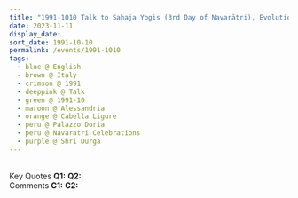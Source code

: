 ```yaml
---
title: "1991-1010 Talk to Sahaja Yogis (3rd Day of Navarātri), Evolution, ... to Heart, Palazzo Doria, Cabella Ligure, Alessandria, Italy"
date: 2023-11-11
display_date: 
sort_date: 1991-10-10
permalink: /events/1991-1010
tags:
  - blue @ English
  - brown @ Italy
  - crimson @ 1991
  - deeppink @ Talk
  - green @ 1991-10
  - maroon @ Alessandria
  - orange @ Cabella Ligure
  - peru @ Palazzo Doria
  - peru @ Navaratri Celebrations
  - purple @ Shri Durga
---
```


<br>

<wave-list>
  <list-title color="DarkSeaGreen" width="55">Key Quotes</list-title>
  <list-item color="BlanchedAlmond" width="280"><b>Q1:</b> <i></i></list-item>
  <list-item color="Lavender" width="280"><b>Q2:</b> <i></i></list-item>
</wave-list>

<br>

<wave-list>
  <list-title color="DarkSeaGreen" width="55">Comments</list-title>
  <list-item color="BlanchedAlmond" width="280"><b>C1:</b> <i></i></list-item>
  <list-item color="Lavender" width="280"><b>C2:</b> <i></i></list-item>
</wave-list>